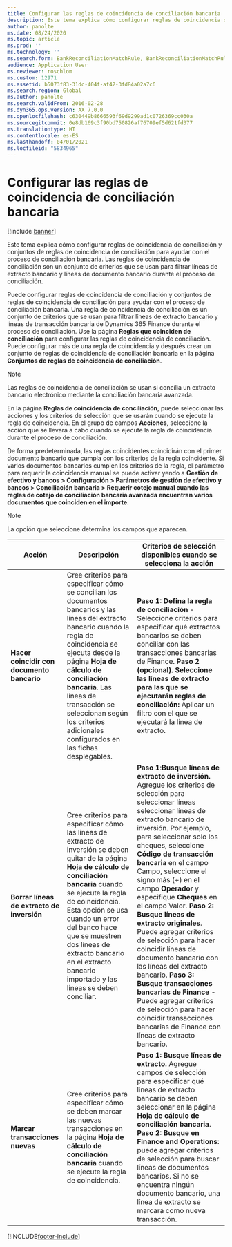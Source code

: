 ```yaml
---
title: Configurar las reglas de coincidencia de conciliación bancaria
description: Este tema explica cómo configurar reglas de coincidencia de conciliación y conjuntos de reglas de coincidencia de conciliación para ayudar con el proceso de conciliación bancaria. Las reglas de coincidencia de conciliación son un conjunto de criterios que se usan para filtrar líneas de extracto bancario y líneas de documento bancario durante el proceso de conciliación.
author: panolte
ms.date: 08/24/2020
ms.topic: article
ms.prod: ''
ms.technology: ''
ms.search.form: BankReconciliationMatchRule, BankReconciliationMatchRuleSet
audience: Application User
ms.reviewer: roschlom
ms.custom: 12971
ms.assetid: b5073f83-31dc-404f-af42-3fd84a02a7c6
ms.search.region: Global
ms.author: panolte
ms.search.validFrom: 2016-02-28
ms.dyn365.ops.version: AX 7.0.0
ms.openlocfilehash: c630449b8666593f69d9299ad1c0726369cc030a
ms.sourcegitcommit: 0e8db169c3f90bd750826af76709ef5d621fd377
ms.translationtype: HT
ms.contentlocale: es-ES
ms.lasthandoff: 04/01/2021
ms.locfileid: "5834965"
---
```

# <a name="set-up-bank-reconciliation-matching-rules"></a>Configurar las reglas de coincidencia de conciliación bancaria

[!include [banner](../includes/banner.md)]

Este tema explica cómo configurar reglas de coincidencia de conciliación y conjuntos de reglas de coincidencia de conciliación para ayudar con el proceso de conciliación bancaria. Las reglas de coincidencia de conciliación son un conjunto de criterios que se usan para filtrar líneas de extracto bancario y líneas de documento bancario durante el proceso de conciliación.

Puede configurar reglas de coincidencia de conciliación y conjuntos de reglas de coincidencia de conciliación para ayudar con el proceso de conciliación bancaria. Una regla de coincidencia de conciliación es un conjunto de criterios que se usan para filtrar líneas de extracto bancario y líneas de transacción bancaria de Dynamics 365 Finance durante el proceso de conciliación. Use la página **Reglas que coinciden de conciliación** para configurar las reglas de coincidencia de conciliación. Puede configurar más de una regla de coincidencia y después crear un conjunto de reglas de coincidencia de conciliación bancaria en la página **Conjuntos de reglas de coincidencia de conciliación**. 

> [!NOTE] 
> Las reglas de coincidencia de conciliación se usan si concilia un extracto bancario electrónico mediante la conciliación bancaria avanzada. 

En la página **Reglas de coincidencia de conciliación**, puede seleccionar las acciones y los criterios de selección que se usarán cuando se ejecute la regla de coincidencia. En el grupo de campos **Acciones**, seleccione la acción que se llevará a cabo cuando se ejecute la regla de coincidencia durante el proceso de conciliación.  

De forma predeterminada, las reglas coincidentes coincidirán con el primer documento bancario que cumpla con los criterios de la regla coincidente. Si varios documentos bancarios cumplen los criterios de la regla, el parámetro para requerir la coincidencia manual se puede activar yendo a **Gestión de efectivo y bancos > Configuración > Parámetros de gestión de efectivo y bancos > Conciliación bancaria > Requerir cotejo manual cuando las reglas de cotejo de conciliación bancaria avanzada encuentran varios documentos que coinciden en el importe**.

> [!NOTE] 
> La opción que seleccione determina los campos que aparecen.

| Acción | Descripción   | Criterios de selección disponibles cuando se selecciona la acción     |
|--------|---------------|----------------------------------------------------------|
| **Hacer coincidir con documento bancario**       | Cree criterios para especificar cómo se concilian los documentos bancarios y las líneas del extracto bancario cuando la regla de coincidencia se ejecuta desde la página **Hoja de cálculo de conciliación bancaria**. Las líneas de transacción se seleccionan según los criterios adicionales configurados en las fichas desplegables.                                | **Paso 1: Defina la regla de conciliación** - Seleccione criterios para especificar qué extractos bancarios se deben conciliar con las transacciones bancarias de Finance. **Paso 2 (opcional). Seleccione las líneas de extracto para las que se ejecutarán reglas de conciliación:** Aplicar un filtro con el que se ejecutará la línea de extracto.                                                                                                                                                                                                                                                                                                               |
| **Borrar líneas de extracto de inversión** | Cree criterios para especificar cómo las líneas de extracto de inversión se deben quitar de la página **Hoja de cálculo de conciliación bancaria** cuando se ejecute la regla de coincidencia. Esta opción se usa cuando un error del banco hace que se muestren dos líneas de extracto bancario en el extracto bancario importado y las líneas se deben conciliar. | **Paso 1**:**Busque líneas de extracto de inversión.** Agregue los criterios de selección para seleccionar líneas seleccionar líneas de extracto bancario de inversión. Por ejemplo, para seleccionar solo los cheques, seleccione **Código de transacción bancaria** en el campo Campo, seleccione el signo más (+) en el campo **Operador** y especifique **Cheques** en el campo Valor. **Paso 2: Busque líneas de extracto originales**. Puede agregar criterios de selección para hacer coincidir líneas de documento bancario con las líneas del extracto bancario. **Paso 3: Busque transacciones bancarias de Finance** - Puede agregar criterios de selección para hacer coincidir transacciones bancarias de Finance con líneas de extracto bancario. |
| **Marcar transacciones nuevas**          | Cree criterios para especificar cómo se deben marcar las nuevas transacciones en la página **Hoja de cálculo de conciliación bancaria** cuando se ejecute la regla de coincidencia.                                                                                                                                                                 | **Paso 1: Busque líneas de extracto.** Agregue campos de selección para especificar qué líneas de extracto bancario se deben seleccionar en la página **Hoja de cálculo de conciliación bancaria**. **Paso 2: Busque en Finance and Operations**: puede agregar criterios de selección para buscar líneas de documentos bancarios. Si no se encuentra ningún documento bancario, una línea de extracto se marcará como nueva transacción.                                                                                                                                                                                                                                             |


[!INCLUDE[footer-include](../../includes/footer-banner.md)]